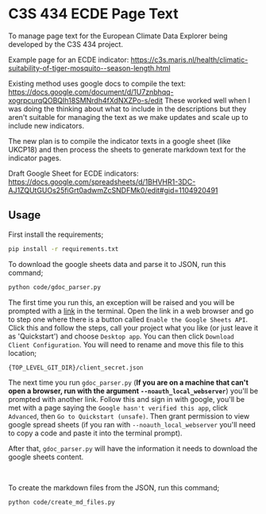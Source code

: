 # C3S 434 ECDE Page Text

To manage page text for the European Climate Data Explorer being developed by the C3S 434 project.


Example page for an ECDE indicator:
https://c3s.maris.nl/health/climatic-suitability-of-tiger-mosquito--season-length.html 

Existing method uses google docs to compile the text:  
https://docs.google.com/document/d/1U7znbhqq-xogrpcurqQOBQIh18SMNrdh4fXdNXZPo-s/edit 
These worked well when I was doing the thinking about what to include in the descriptions but they aren't suitable for managing the text as we make updates and scale up to include new indicators.

The new plan is to compile the indicator texts in a google sheet (like UKCP18) and then process the sheets to generate markdown text for the indicator pages.

Draft Google Sheet for ECDE indicators: https://docs.google.com/spreadsheets/d/1BHVHR1-3DC-AJ1ZQUtGUOs25fiGrt0adwmZcSNDFMk0/edit#gid=1104920491

## Usage ##

First install the requirements;

```bash
pip install -r requirements.txt
```

To download the google sheets data and parse it to JSON, run this command;

```bash
python code/gdoc_parser.py
```

The first time you run this, an exception will be raised and you will be prompted with a [link](https://developers.google.com/sheets/api/quickstart/python) in the terminal. Open the link in a web browser and go to step one where there is a button called `Enable the Google Sheets API`. Click this and follow the steps, call your project what you like (or just leave it as 'Quickstart') and choose `Desktop app`. You can then click `Download Client Configuration`. You will need to rename and move this file to this location;

```
{TOP_LEVEL_GIT_DIR}/client_secret.json
```

The next time you run `gdoc_parser.py` (**If you are on a machine that can't open a browser, run with the argument `--noauth_local_webserver`**) you'll be prompted with another link. Follow this and sign in with google, you'll be met with a page saying the `Google hasn't verified this app`, click `Advanced`, then `Go to Quickstart (unsafe)`. Then grant permission to view google spread sheets (if you ran with `--noauth_local_webserver` you'll need to copy a code and paste it into the terminal prompt).


After that, `gdoc_parser.py` will have the information it needs to download the google sheets content.

<br />

To create the markdown files from the JSON, run this command;

```bash
python code/create_md_files.py
```